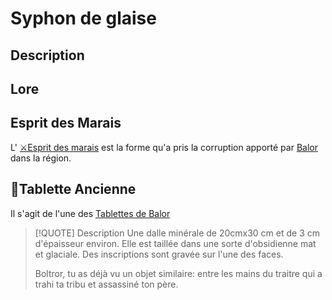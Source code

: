 # Syphon de glaise

## Description


## Lore

## Esprit des Marais
L' [⚔Esprit des marais](../épreuves/⚔Esprit%20des%20marais.md) est la forme qu'a pris la corruption apporté par [Balor](../../PNJ/Balor.md) dans la région. 

## 🔎Tablette Ancienne
Il s'agit de l'une des  [Tablettes de Balor](../../Lore/Tablettes%20de%20Balor.md)
>[!QUOTE]  Description
> Une dalle minérale de 20cmx30 cm et de 3 cm d'épaisseur environ. Elle est taillée dans une sorte d'obsidienne mat et glaciale. Des inscriptions sont gravée sur l'une des faces.
> 
> Boltror, tu as déjà vu un objet similaire: entre les mains du traitre qui a trahi ta tribu et assassiné ton père.








